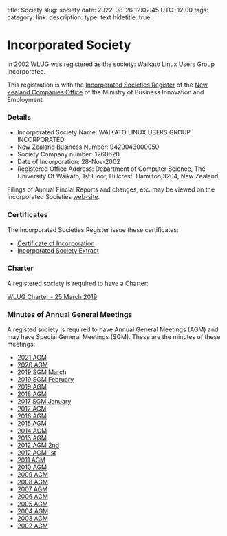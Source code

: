 title: Society
slug: society
date: 2022-08-26 12:02:45 UTC+12:00
tags: 
category: 
link: 
description: 
type: text
hidetitle: true

<!---
Note:
This society.md file resides in /pages/ folder. It links to files in 
/pages/society/ and /pages/minutes/.
When adding new AGM minutes markdown file. Place it in /pages/meetings/ as
yyyy-agm.md then update this file with * [yyyy AGM](/meeting/yyyy-agm/)

This file, for Incorporated Society information, also link to files in the 
/pages/society/ folder. These files use images from /images/ folder.
Ian - 2022-08-27
-->

# Incorporated Society

In 2002 WLUG was registered as the society: Waikato Linux Users Group Incorporated.

This registration is with the [Incorporated Societies Register](https://is-register.companiesoffice.govt.nz/) of the [New Zealand Companies Office](https://www.companiesoffice.govt.nz/) of the Ministry of Business Innovation and Employment 

### Details

* Incorporated Society Name: WAIKATO LINUX USERS GROUP INCORPORATED
* New Zealand Business Number: 9429043000050
* Society Company number: 1260620
* Date of Incorporation: 28-Nov-2002
* Registered Office Address: Department of Computer Science, The University Of Waikato, 1st Floor, Hillcrest, Hamilton,3204, New Zealand

Filings of Annual Fincial Reports and changes, etc. may be viewed on the Incorporated Societies [web-site](https://is-register.companiesoffice.govt.nz/).

### Certificates

The Incorporated Societies Register issue these certificates:

* [Certificate of Incorporation](/society/certificate-of-incorporation/)
* [Incorporated Society Extract](/society/extract-of-incorporated-society)


### Charter

A registered society is required to have a Charter:

[WLUG Charter - 25 March 2019](/society/charter/)


### Minutes of Annual General Meetings

A registed society is required to have Annual General Meetings (AGM) and may have Special General Meetings (SGM). These are the minutes of these meetings:

* [2021 AGM](/meeting/2021-agm/) 
* [2020 AGM](/meeting/2020-agm/) 
* [2019 SGM March](/meeting/2019-sgm-mar/) 
* [2019 SGM February](/meeting/2019-sgm-feb/) 
* [2019 AGM](/meeting/2019-agm/)                 
* [2018 AGM](/meeting/2018-agm/) 
* [2017 SGM January](/meeting/2017-sgm-jan/) 
* [2017 AGM](/meeting/2017-agm/) 
* [2016 AGM](/meeting/2016-agm/) 
* [2015 AGM](/meeting/2015-agm/) 
* [2014 AGM](/meeting/2014-agm/) 
* [2013 AGM](/meeting/2013-agm/)                
* [2012 AGM 2nd](/meeting/2012-agm-2nd/)       
* [2012 AGM 1st](/meeting/2012-agm-1st/) 
* [2011 AGM](/meeting/2011-agm/) 
* [2010 AGM](/meeting/2010-agm/)  
* [2009 AGM](/meeting/2009-agm/)   
* [2008 AGM](/meeting/2008-agm/)  
* [2007 AGM](/meeting/2007-agm/) 
* [2006 AGM](/meeting/2006-agm/) 
* [2005 AGM](/meeting/2005-agm/) 
* [2004 AGM](/meeting/2004-agm/) 
* [2003 AGM](/meeting/2003-agm/)                
* [2002 AGM](/meeting/2002-agm/) 


